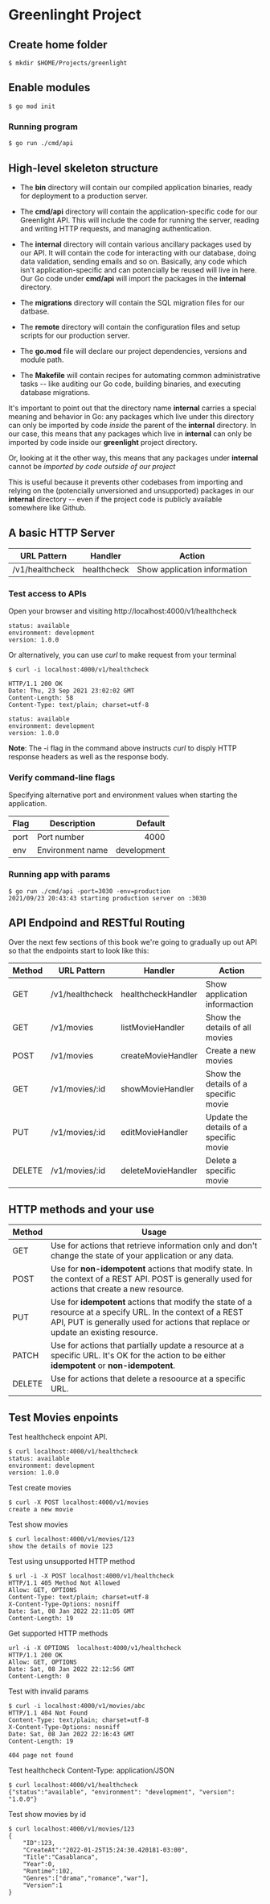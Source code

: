 # Greenlinght Project

## Create home folder
```
$ mkdir $HOME/Projects/greenlight
```

## Enable modules
```
$ go mod init
```

### Running program
```
$ go run ./cmd/api
``` 

## High-level skeleton structure

* The **bin** directory will contain our compiled application binaries, ready for deployment to a production server.

* The **cmd/api** directory will contain the application-specific code for our Greenlight API. This will include the code for running the server, reading and writing HTTP requests, and managing authentication.

* The **internal** directory will contain various ancillary packages used by our API. It will contain the code for interacting with our database, doing data validation, sending emails and so on. Basically, any code which isn't application-specific and can potencially be reused will live in here. Our Go code under **cmd/api** will import the packages in the **internal** directory.

* The **migrations** directory will contain the SQL migration files for our datbase.

* The **remote** directory will contain the configuration files and setup scripts for our production server.

* The **go.mod** file will declare our project dependencies, versions and module path.

* The **Makefile** will contain recipes for automating common administrative tasks -- like auditing our Go code, building binaries, and executing database migrations.

It's important to point out that the directory name **internal** carries a special meaning and behavior in Go: any packages which live under this directory can only be imported by code *inside* the parent of the **internal** directory. In our case, this means that any packages which live in **internal** can only be imported by code inside our **greenlight** project directory.

Or, looking at it the other way, this means that any packages under **internal** cannot be *imported by code outside of our project*

This is useful because it prevents other codebases from importing and relying on the (potencially unversioned and unsupported) packages in our **internal** directory -- even if the project code is publicly available somewhere like Github.

## A basic HTTP Server

| URL Pattern | Handler | Action |
| ----------- | ----------- | ----------- |
| /v1/healthcheck | healthcheck | Show application information |

### Test access to APIs
Open your browser and visiting http://localhost:4000/v1/healthcheck
```
status: available
environment: development
version: 1.0.0
```

Or alternatively, you can use *curl* to make request from your terminal

```
$ curl -i localhost:4000/v1/healthcheck

HTTP/1.1 200 OK
Date: Thu, 23 Sep 2021 23:02:02 GMT
Content-Length: 58
Content-Type: text/plain; charset=utf-8

status: available
environment: development
version: 1.0.0
```
**Note**: The -i flag in the command above instructs *curl* to disply HTTP response headers as well as the response body.


### Verify command-line flags
Specifying alternative port and environment values when starting the application.

| Flag   | Description      | Default     |
| ------ | ---------------- | ----------: | 
| port   | Port number      | 4000        |
| env    | Environment name | development | 


### Running app with params
```
$ go run ./cmd/api -port=3030 -env=production
2021/09/23 20:43:43 starting production server on :3030
```


## API Endpoind and RESTful Routing

Over the next few sections of this book we're going to gradually up out API so that the endpoints start to look like this:


| Method      | URL Pattern | Handler     | Action      |
| ----------- | ----------- | ----------- | ----------- |
| GET         | /v1/healthcheck | healthcheckHandler | Show application informaction |
| GET         | /v1/movies | listMovieHandler | Show the details of all movies |
| POST         | /v1/movies | createMovieHandler | Create a new movies |
| GET         | /v1/movies/:id | showMovieHandler | Show the details of a specific movie |
| PUT         | /v1/movies/:id | editMovieHandler | Update the details of a specific movie |
| DELETE       | /v1/movies/:id | deleteMovieHandler | Delete a specific movie |


## HTTP methods and your use


| Method | Usage |
| ------ | ----- |
| GET | Use for actions that retrieve information only and don't change the state of your application or any data. |
| POST | Use for **non-idempotent** actions that modify state. In the context of a REST API. POST is generally used for actions that create a new resource. |
| PUT | Use for **idempotent** actions that modify the state of a resource at a specify URL. In the context of a REST API, PUT is generally used for actions that replace or update an existing resource. |
| PATCH | Use for actions that partially update a resource at a specific URL. It's OK for the action to be either **idempotent** or **non-idempotent**. |
| DELETE | Use for actions that delete a resoource at a specific URL. |



## Test Movies enpoints

Test healthcheck enpoint API.
```
$ curl localhost:4000/v1/healthcheck
status: available
environment: development
version: 1.0.0
```
Test create movies
```
$ curl -X POST localhost:4000/v1/movies
create a new movie
```
Test show movies
```
$ curl localhost:4000/v1/movies/123
show the details of movie 123
```
Test using unsupported HTTP method
```
$ url -i -X POST localhost:4000/v1/healthcheck
HTTP/1.1 405 Method Not Allowed
Allow: GET, OPTIONS
Content-Type: text/plain; charset=utf-8
X-Content-Type-Options: nosniff
Date: Sat, 08 Jan 2022 22:11:05 GMT
Content-Length: 19
```
Get supported HTTP methods
```
url -i -X OPTIONS  localhost:4000/v1/healthcheck
HTTP/1.1 200 OK
Allow: GET, OPTIONS
Date: Sat, 08 Jan 2022 22:12:56 GMT
Content-Length: 0
```
Test with invalid params
```
$ curl -i localhost:4000/v1/movies/abc
HTTP/1.1 404 Not Found
Content-Type: text/plain; charset=utf-8
X-Content-Type-Options: nosniff
Date: Sat, 08 Jan 2022 22:16:43 GMT
Content-Length: 19

404 page not found
```

Test healthcheck Content-Type: application/JSON
```
$ curl localhost:4000/v1/healthcheck 
{"status":"available", "environment": "development", "version": "1.0.0"}
```

Test show movies by id
```
$ curl localhost:4000/v1/movies/123
{
    "ID":123,
    "CreateAt":"2022-01-25T15:24:30.420181-03:00",
    "Title":"Casablanca",
    "Year":0,
    "Runtime":102,
    "Genres":["drama","romance","war"],
    "Version":1
}
```